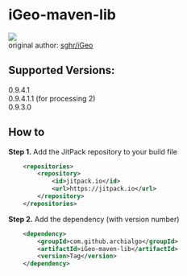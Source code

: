# iGeo-maven-lib
[![](https://jitpack.io/v/archialgo/iGeo-maven-lib.svg)](https://jitpack.io/#archialgo/iGeo-maven-lib)   
original author: [sghr/iGeo](https://github.com/sghr/iGeo)  

## Supported Versions:  
0.9.4.1  
0.9.4.1.1 (for processing 2)  
0.9.3.0

## How to
**Step 1.** Add the JitPack repository to your build file
``` xml
	<repositories>
		<repository>
		    <id>jitpack.io</id>
		    <url>https://jitpack.io</url>
		</repository>
	</repositories>
```
**Step 2.** Add the dependency (with version number)
``` xml
	<dependency>
	    <groupId>com.github.archialgo</groupId>
	    <artifactId>iGeo-maven-lib</artifactId>
	    <version>Tag</version>
	</dependency>
```
